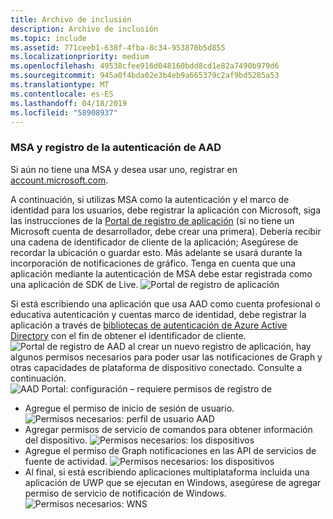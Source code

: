 ```yaml
---
title: Archivo de inclusión
description: Archivo de inclusión
ms.topic: include
ms.assetid: 771ceeb1-638f-4fba-8c34-953870b5d855
ms.localizationpriority: medium
ms.openlocfilehash: 49538cfee916d048160bdd8cd1e82a7490b979d6
ms.sourcegitcommit: 945a0f4bda02e3b4eb9a665379c2af9bd5285a53
ms.translationtype: MT
ms.contentlocale: es-ES
ms.lasthandoff: 04/18/2019
ms.locfileid: "58908937"
---
```

### <a name="msa-and-aad-authentication-registration"></a>MSA y registro de la autenticación de AAD

Si aún no tiene una MSA y desea usar uno, registrar en [account.microsoft.com](https://account.microsoft.com/account).

A continuación, si utilizas MSA como la autenticación y el marco de identidad para los usuarios, debe registrar la aplicación con Microsoft, siga las instrucciones de la [Portal de registro de aplicación](https://apps.dev.microsoft.com/) (si no tiene un Microsoft cuenta de desarrollador, debe crear una primera). Debería recibir una cadena de identificador de cliente de la aplicación; Asegúrese de recordar la ubicación o guardar esto. Más adelante se usará durante la incorporación de notificaciones de gráfico. Tenga en cuenta que una aplicación mediante la autenticación de MSA debe estar registrada como una aplicación de SDK de Live.
![Portal de registro de aplicación](../../notifications/media/msa_app_registration/app_registration_portal.png)

Si está escribiendo una aplicación que usa AAD como cuenta profesional o educativa autenticación y cuentas marco de identidad, debe registrar la aplicación a través de [bibliotecas de autenticación de Azure Active Directory](https://docs.microsoft.com/azure/active-directory/develop/active-directory-authentication-libraries) con el fin de obtener el identificador de cliente. 
 ![Portal de registro de AAD](../../notifications/media/aad_registration_portal/aad_registration_portal.png) al crear un nuevo registro de aplicación, hay algunos permisos necesarios para poder usar las notificaciones de Graph y otras capacidades de plataforma de dispositivo conectado. Consulte a continuación. 
![AAD Portal: configuración – requiere permisos de registro de](../../notifications/media/aad_registration_portal/aad_registration_portal_permissions.png)
* Agregue el permiso de inicio de sesión de usuario.
![Permisos necesarios: perfil de usuario AAD](../../notifications/media/aad_registration_portal/permissions_1_user.png)
* Agregar permisos de servicio de comandos para obtener información del dispositivo.
![Permisos necesarios: los dispositivos](../../notifications/media/aad_registration_portal/permissions_2_devices.png)
* Agregue el permiso de Graph notificaciones en las API de servicios de fuente de actividad.
![Permisos necesarios: los dispositivos](../../notifications/media/aad_registration_portal/permissions_3_graph_notifications.png)
* Al final, si está escribiendo aplicaciones multiplataforma incluida una aplicación de UWP que se ejecutan en Windows, asegúrese de agregar permiso de servicio de notificación de Windows.
![Permisos necesarios: WNS](../../notifications/media/aad_registration_portal/permissions_4_wns_push.png)
